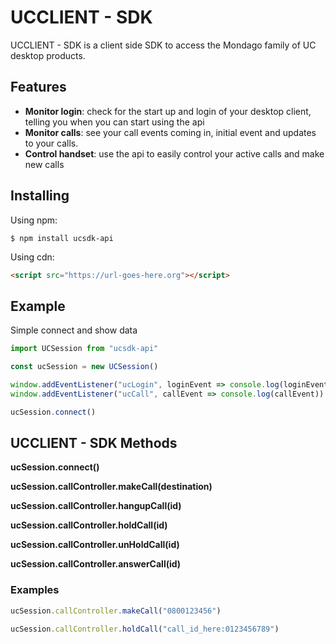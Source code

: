 # UCCLIENT - SDK

UCCLIENT - SDK is a client side SDK to access the Mondago family of UC desktop products.

## Features

-   **Monitor login**: check for the start up and login of your desktop client, telling you when you can start using the api
-   **Monitor calls**: see your call events coming in, initial event and updates to your calls.
-   **Control handset**: use the api to easily control your active calls and make new calls

## Installing

Using npm:

```
$ npm install ucsdk-api
```

Using cdn:

```html
<script src="https://url-goes-here.org"></script>
```

## Example

Simple connect and show data

```javascript
import UCSession from "ucsdk-api"

const ucSession = new UCSession()

window.addEventListener("ucLogin", loginEvent => console.log(loginEvent))
window.addEventListener("ucCall", callEvent => console.log(callEvent))

ucSession.connect()
```

## UCCLIENT - SDK Methods

**ucSession.connect()**

**ucSession.callController.makeCall(destination)**

**ucSession.callController.hangupCall(id)**

**ucSession.callController.holdCall(id)**

**ucSession.callController.unHoldCall(id)**

**ucSession.callController.answerCall(id)**

### Examples

```javascript
ucSession.callController.makeCall("0800123456")
```

```javascript
ucSession.callController.holdCall("call_id_here:0123456789")
```
